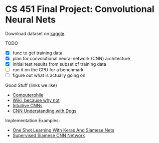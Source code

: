# CS 451 Final Project: Convolutional Neural Nets

Download dataset on [kaggle](https://www.kaggle.com/c/painter-by-numbers/data).

TODO
- [x] func to get training data
- [x] plan for convolutional neural network (CNN) architecture
- [x] initial test results from subset of training data
- [ ] run it on the GPU for a benchmark
- [ ] figure out what is actually going on

Good Stuff (links we like)

- [Computerphile](https://www.youtube.com/watch?v=py5byOOHZM8)
- [Wiki, because why not](https://en.wikipedia.org/wiki/Convolutional_neural_network)
- [Intuitive CNNs](https://ujjwalkarn.me/2016/08/11/intuitive-explanation-convnets/)
- [CNN Understanding with Dogs](https://adeshpande3.github.io/A-Beginner%27s-Guide-To-Understanding-Convolutional-Neural-Networks-Part-2/)


Implementation Examples:
- [One Shot Learning With Keras And Siamese Nets](https://sorenbouma.github.io/blog/oneshot/)
- [Supervised Siamese CNN Network](https://github.com/ascourge21/Siamese/blob/master/siamese_supervised/Model1.py)